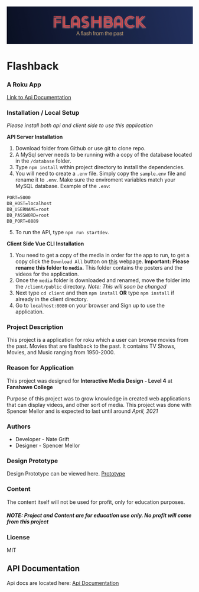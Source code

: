 ![header image](/images/readme_banner.jpg "Kleenex Beer Bottles")

# Flashback 
### A Roku App

[Link to Api Documentation](api-docs.md)


### Installation / Local Setup
*Please install both api and client side to use this application*

**API Server Installation**
1. Download folder from Github or use git to clone repo.
2. A MySql server needs to be running with a copy of the database located in the `/database` folder.
3. Type `npm install` within project directory to install the dependencies.
4. You will need to create a `.env` file. Simply copy the `sample.env` file and rename it to `.env`.  Make sure the enviroment variables match your MySQL database. Example of the `.env`:
```[env]
PORT=5000
DB_HOST=localhost
DB_USERNAME=root
DB_PASSWORD=root
DB_PORT=8889
```
5. To run the API, type `npm run startdev`.

**Client Side Vue CLI Installation**
1. You need to get a copy of the media in order for the app to run, to get a copy click the `Download All` button on [this](https://drive.google.com/drive/folders/1qTDlS8H8UoGyCwA8r66NuqsoAOAQy7XI?usp=sharing) webpage.  **Important: Please rename this folder to `media`.** This folder contains the posters and the videos for the application.
3. Once the `media` folder is downloaded and renamed, move the folder into the `/client/public` directory.  *Note: This will soon be changed*
4. Next type `cd client` and then `npm install` **OR** type `npm install` if already in the client directory. 
5. Go to `localhost:8080` on your browser and Sign up to use the application.


### Project Description 
This project is a application for roku which a user can browse movies from the past.  Movies that are flashback to the past.  It contains TV Shows, Movies, and Music ranging from 1950-2000.  


### Reason for Application
This project was designed for **Interactive Media Design - Level 4** at **Fanshawe College**

Purpose of this project was to grow knowledge in created web applications that can display videos, and other sort of media.  This project was done with Spencer Mellor and is expected to last until around *April, 2021*


### Authors

- Developer - Nate Grift
- Designer - Spencer Mellor

### Design Prototype

Design Prototype can be viewed here. 
[Prototype](https://xd.adobe.com/view/77a94f5d-50a2-4f31-89f1-19972e8b7ee6-22fa/?fullscreen&hints=off)

### Content

The content itself will not be used for profit, only for education purposes.  

##### NOTE: Project and Content are for education use only.  No profit will come from this project

### License

MIT


## API Documentation

Api docs are located here:
[Api Documentation](api-docs.md)




